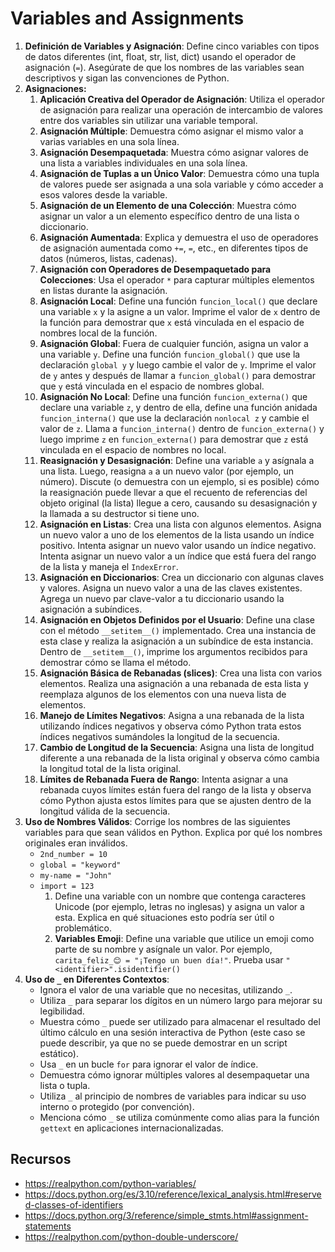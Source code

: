 # Variables and Assignments

1. **Definición de Variables y Asignación**: Define cinco variables con tipos de datos diferentes (int, float, str, list, dict) usando el operador de asignación (`=`). Asegúrate de que los nombres de las variables sean descriptivos y sigan las convenciones de Python.
2. **Asignaciones:**
   1. **Aplicación Creativa del Operador de Asignación**: Utiliza el operador de asignación para realizar una operación de intercambio de valores entre dos variables sin utilizar una variable temporal.
   2. **Asignación Múltiple**: Demuestra cómo asignar el mismo valor a varias variables en una sola línea.
   3. **Asignación Desempaquetada**: Muestra cómo asignar valores de una lista a variables individuales en una sola línea.
   4. **Asignación de Tuplas a un Único Valor**: Demuestra cómo una tupla de valores puede ser asignada a una sola variable y cómo acceder a esos valores desde la variable.
   5. **Asignación de un Elemento de una Colección**: Muestra cómo asignar un valor a un elemento específico dentro de una lista o diccionario.
   6. **Asignación Aumentada**: Explica y demuestra el uso de operadores de asignación aumentada como `+=`, `=`, etc., en diferentes tipos de datos (números, listas, cadenas).
   7. **Asignación con Operadores de Desempaquetado para Colecciones**: Usa el operador `*` para capturar múltiples elementos en listas durante la asignación.
   8. **Asignación Local**: Define una función `funcion_local()` que declare una variable `x` y la asigne a un valor. Imprime el valor de `x` dentro de la función para demostrar que `x` está vinculada en el espacio de nombres local de la función.
   9. **Asignación Global**: Fuera de cualquier función, asigna un valor a una variable `y`. Define una función `funcion_global()` que use la declaración `global y` y luego cambie el valor de `y`. Imprime el valor de `y` antes y después de llamar a `funcion_global()` para demostrar que `y` está vinculada en el espacio de nombres global.
   10. **Asignación No Local**: Define una función `funcion_externa()` que declare una variable `z`, y dentro de ella, define una función anidada `funcion_interna()` que use la declaración `nonlocal z` y cambie el valor de `z`. Llama a `funcion_interna()` dentro de `funcion_externa()` y luego imprime `z` en `funcion_externa()` para demostrar que `z` está vinculada en el espacio de nombres no local.
   11. **Reasignación y Desasignación**: Define una variable `a` y asígnala a una lista. Luego, reasigna `a` a un nuevo valor (por ejemplo, un número). Discute (o demuestra con un ejemplo, si es posible) cómo la reasignación puede llevar a que el recuento de referencias del objeto original (la lista) llegue a cero, causando su desasignación y la llamada a su destructor si tiene uno.
   12. **Asignación en Listas**: Crea una lista con algunos elementos. Asigna un nuevo valor a uno de los elementos de la lista usando un índice positivo. Intenta asignar un nuevo valor usando un índice negativo. Intenta asignar un nuevo valor a un índice que está fuera del rango de la lista y maneja el `IndexError`.
   13. **Asignación en Diccionarios**: Crea un diccionario con algunas claves y valores. Asigna un nuevo valor a una de las claves existentes. Agrega un nuevo par clave-valor a tu diccionario usando la asignación a subíndices.
   14. **Asignación en Objetos Definidos por el Usuario**: Define una clase con el método `__setitem__()` implementado. Crea una instancia de esta clase y realiza la asignación a un subíndice de esta instancia. Dentro de `__setitem__()`, imprime los argumentos recibidos para demostrar cómo se llama el método.
   15. **Asignación Básica de Rebanadas (slices)**: Crea una lista con varios elementos. Realiza una asignación a una rebanada de esta lista y reemplaza algunos de los elementos con una nueva lista de elementos.
   16. **Manejo de Límites Negativos**: Asigna a una rebanada de la lista utilizando índices negativos y observa cómo Python trata estos índices negativos sumándoles la longitud de la secuencia.
   17. **Cambio de Longitud de la Secuencia**: Asigna una lista de longitud diferente a una rebanada de la lista original y observa cómo cambia la longitud total de la lista original.
   18. **Límites de Rebanada Fuera de Rango**: Intenta asignar a una rebanada cuyos límites están fuera del rango de la lista y observa cómo Python ajusta estos límites para que se ajusten dentro de la longitud válida de la secuencia.
3. **Uso de Nombres Válidos**: Corrige los nombres de las siguientes variables para que sean válidos en Python. Explica por qué los nombres originales eran inválidos.
   - `2nd_number = 10`
   - `global = "keyword"`
   - `my-name = "John"`
   - `import = 123`
     1. Define una variable con un nombre que contenga caracteres Unicode (por ejemplo, letras no inglesas) y asigna un valor a esta. Explica en qué situaciones esto podría ser útil o problemático.
     2. **Variables Emoji**: Define una variable que utilice un emoji como parte de su nombre y asígnale un valor. Por ejemplo, `carita_feliz_😊 = "¡Tengo un buen día!"`. Prueba usar `"<identifier>".isidentifier()`
4. **Uso de `_` en Diferentes Contextos**:
   - Ignora el valor de una variable que no necesitas, utilizando `_`.
   - Utiliza `_` para separar los dígitos en un número largo para mejorar su legibilidad.
   - Muestra cómo `_` puede ser utilizado para almacenar el resultado del último cálculo en una sesión interactiva de Python (este caso se puede describir, ya que no se puede demostrar en un script estático).
   - Usa `_` en un bucle `for` para ignorar el valor de índice.
   - Demuestra cómo ignorar múltiples valores al desempaquetar una lista o tupla.
   - Utiliza `_` al principio de nombres de variables para indicar su uso interno o protegido (por convención).
   - Menciona cómo `_` se utiliza comúnmente como alias para la función `gettext` en aplicaciones internacionalizadas.

## Recursos

- https://realpython.com/python-variables/
- https://docs.python.org/es/3.10/reference/lexical_analysis.html#reserved-classes-of-identifiers
- https://docs.python.org/3/reference/simple_stmts.html#assignment-statements
- https://realpython.com/python-double-underscore/